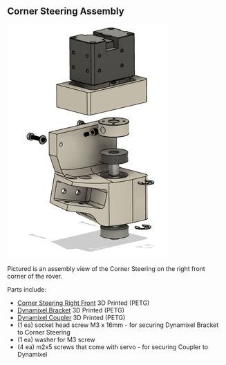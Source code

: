 ## Corner Steering Assembly
![Corner Steering Assy](/Images/Corner_Steering_Assy.png?raw=true "Corner Steering Assy")

Pictured is an assembly view of the Corner Steering on the right front corner of the rover.

Parts include:
+ [Corner Steering Right Front](/3d%20Prints/Corner_Steering_RF_LR.stl) 3D Printed (PETG)
+ [Dynamixel Bracket](/3d%20Prints/Dynamixel%20Bracket.stl) 3D Printed (PETG)
+ [Dynamixel Coupler](/3d%20Prints/Dynamixel%20Coupler.stl) 3D Printed (PETG)
+ (1 ea) socket head screw M3 x 16mm - for securing Dynamixel Bracket to Corner Steering
+ (1 ea) washer for M3 screw
+ (4 ea) m2x5 screws that come with servo - for securing Coupler to Dynamixel
